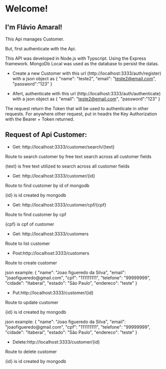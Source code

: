 # Welcome!

 

## I'm Flávio Amaral!

This Api manages Customer.

But, first authenticate with the Api.

<p>This API was developed in Node.js with Typscript. Using the Express framework. MongoDb Local was used as the database to persist  the datas.</p>

- Create a new Customer with this url (http://localhost:3333/auth/register) with a json object as
{
    "name": "teste2",
    "email": "teste2@email.com",
    "password":"123"
}

- Afert, authenticate with this url (http://localhost:3333/auth/authenticate) with a json object as
{
    "email": "teste2@email.com",
    "password":"123"
}

The request return the Token that will be used to authenticate in other requests.
For  anywhere other request, put in headrs the Key Authorization with the Bearer + Token returned.

## Request of Api Customer:

- Get: http://localhost:3333/customer/search/{text}

<p>Route to search customer by free text search across all customer fields</p>
<p>{text} is free text utilized to search across all customer fields</p>

- Get: http://localhost:3333/customer/{id}

<p>Route to find customer by id  of mongodb</p>
<p>{id} is id created by mongodb</p>

- Get: http://localhost:3333/customer/cpf/{cpf}

<p>Route to find customer by cpf</p>
<p> {cpf} is cpf of customer</p>

- Get: http://localhost:3333/customers

<p>Route to list customer</p>

- Post:http://localhost:3333/customers

<p>Route to create customer</p>
<p>json example: {
    "name": "Joao figueredo da Silva",
    "email": "joaofigueredo@gmail.com",
    "cpf": "111111111",
    "telefone": "99999999",
    "cidade": "Itaberaí",
    "estado": "São Paulo",
    "endereco": "teste"
}</p>

- Put:http://localhost:3333/customer/{id}

<p>Route to update customer</p>
<p>{id} is id created by mongodb</p>
<p>json example: {
    "name": "Joao figueredo da Silva",
    "email": "joaofigueredo@gmail.com",
    "cpf": "111111111",
    "telefone": "99999999",
    "cidade": "Itaberaí",
    "estado": "São Paulo",
    "endereco": "teste"
}</p>

- Delete:http://localhost:3333/customer/{id}

<p>Route to delete customer</p>
<p>{id} is id created by mongodb</p>